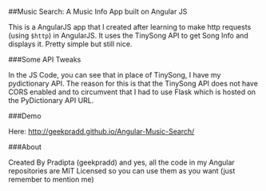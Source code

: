 ##Music Search: A Music Info App built on Angular JS

This is a AngularJS app that I created after learning to make http requests (using `$http`) in AngularJS. It uses the TinySong API to get Song Info and displays it. Pretty simple but still nice.

###Some API Tweaks

In the JS Code, you can see that in place of TinySong, I have my pydictionary API. The reason for this is that the TinySong API does not have CORS enabled and to circumvent that I had to use Flask which is hosted on the PyDictionary API URL.

###Demo

Here: <a href="http://geekpradd.github.io/Angular-Music-Search/">http://geekpradd.github.io/Angular-Music-Search/</a>

###About

Created By Pradipta (geekpradd) and yes, all the code in my Angular repositories are MIT Licensed so you can use them as you want (just remember to mention me)
